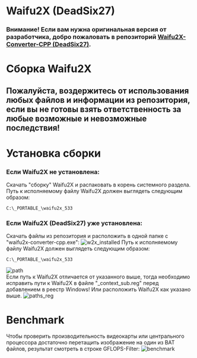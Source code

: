 # Waifu2X (DeadSix27)
### Внимание! Если вам нужна оригинальная версия от разработчика, добро пожаловать в репозиторий [Waifu2X-Converter-CPP (DeadSix27)](https://github.com/DeadSix27/waifu2x-converter-cpp).
# Сборка Waifu2X
## Пожалуйста, воздержитесь от использования любых файлов и информации из репозитория, если вы не готовы взять ответственность за любые возможные и невозможные последствия!
# Установка сборки
### Если Waifu2X не установлена:
Скачать "сборку" Waifu2X и распаковать в корень системного разделa.\
Путь к исполняемому файлу Waifu2X должен выглядеть следующим образом:
```
C:\_PORTABLE_\waifu2x_533
```
### Если Waifu2X (DeadSix27) уже установлена:
Скачать файлы из репозитория и расположить в одной папке с "waifu2x-converter-cpp.exe":
![w2x_installed](https://user-images.githubusercontent.com/19572158/229820214-7a5a9d4a-3ac4-4094-a26f-4dc1b2a4fc2d.png)
Путь к исполняемому файлу Waifu2X должен выглядеть следующим образом:
```
C:\_PORTABLE_\waifu2x_533
```
![path](https://user-images.githubusercontent.com/19572158/229793672-831141eb-c717-4b8e-98cc-ed002df4c1d3.png)\
Если путь к Waifu2X отличается от указанного выше, тогда необходимо исправить пути к Waifu2X в файле "_context_sub.reg" перед добавлением в реестр Windows! Или расположить Waifu2X как указано выше.
![paths_reg](https://user-images.githubusercontent.com/19572158/229816300-160ad014-d24c-4a69-b69b-8f62784423c6.png)
# Benchmark
Чтобы проверить производительность видеокарты или центрального процессора достаточно перетащить изображение на один из BAT файлов, результат смотреть в строке GFLOPS-Filter:
![benchmark](https://user-images.githubusercontent.com/19572158/229817764-7f3a4074-ad70-48b6-8ba9-c14bea46994c.png)




